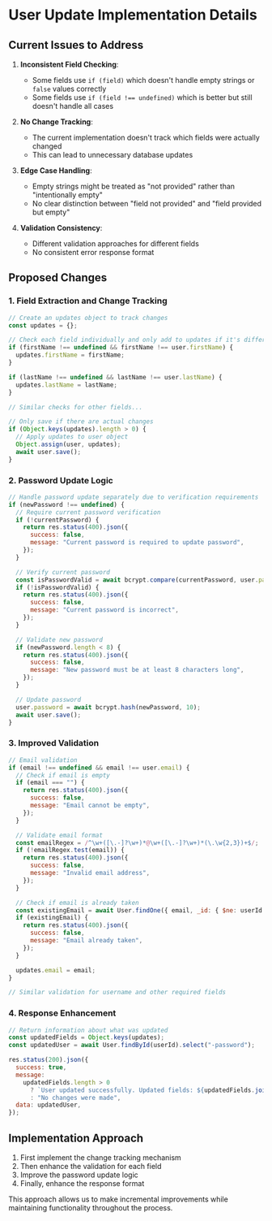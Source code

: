 # User Update Implementation Details

## Current Issues to Address

1. **Inconsistent Field Checking**:

   - Some fields use `if (field)` which doesn't handle empty strings or `false` values correctly
   - Some fields use `if (field !== undefined)` which is better but still doesn't handle all cases

2. **No Change Tracking**:

   - The current implementation doesn't track which fields were actually changed
   - This can lead to unnecessary database updates

3. **Edge Case Handling**:

   - Empty strings might be treated as "not provided" rather than "intentionally empty"
   - No clear distinction between "field not provided" and "field provided but empty"

4. **Validation Consistency**:
   - Different validation approaches for different fields
   - No consistent error response format

## Proposed Changes

### 1. Field Extraction and Change Tracking

```javascript
// Create an updates object to track changes
const updates = {};

// Check each field individually and only add to updates if it's different from current value
if (firstName !== undefined && firstName !== user.firstName) {
  updates.firstName = firstName;
}

if (lastName !== undefined && lastName !== user.lastName) {
  updates.lastName = lastName;
}

// Similar checks for other fields...

// Only save if there are actual changes
if (Object.keys(updates).length > 0) {
  // Apply updates to user object
  Object.assign(user, updates);
  await user.save();
}
```

### 2. Password Update Logic

```javascript
// Handle password update separately due to verification requirements
if (newPassword !== undefined) {
  // Require current password verification
  if (!currentPassword) {
    return res.status(400).json({
      success: false,
      message: "Current password is required to update password",
    });
  }

  // Verify current password
  const isPasswordValid = await bcrypt.compare(currentPassword, user.password);
  if (!isPasswordValid) {
    return res.status(400).json({
      success: false,
      message: "Current password is incorrect",
    });
  }

  // Validate new password
  if (newPassword.length < 8) {
    return res.status(400).json({
      success: false,
      message: "New password must be at least 8 characters long",
    });
  }

  // Update password
  user.password = await bcrypt.hash(newPassword, 10);
  await user.save();
}
```

### 3. Improved Validation

```javascript
// Email validation
if (email !== undefined && email !== user.email) {
  // Check if email is empty
  if (email === "") {
    return res.status(400).json({
      success: false,
      message: "Email cannot be empty",
    });
  }

  // Validate email format
  const emailRegex = /^\w+([\.-]?\w+)*@\w+([\.-]?\w+)*(\.\w{2,3})+$/;
  if (!emailRegex.test(email)) {
    return res.status(400).json({
      success: false,
      message: "Invalid email address",
    });
  }

  // Check if email is already taken
  const existingEmail = await User.findOne({ email, _id: { $ne: userId } });
  if (existingEmail) {
    return res.status(400).json({
      success: false,
      message: "Email already taken",
    });
  }

  updates.email = email;
}

// Similar validation for username and other required fields
```

### 4. Response Enhancement

```javascript
// Return information about what was updated
const updatedFields = Object.keys(updates);
const updatedUser = await User.findById(userId).select("-password");

res.status(200).json({
  success: true,
  message:
    updatedFields.length > 0
      ? `User updated successfully. Updated fields: ${updatedFields.join(", ")}`
      : "No changes were made",
  data: updatedUser,
});
```

## Implementation Approach

1. First implement the change tracking mechanism
2. Then enhance the validation for each field
3. Improve the password update logic
4. Finally, enhance the response format

This approach allows us to make incremental improvements while maintaining functionality throughout the process.
